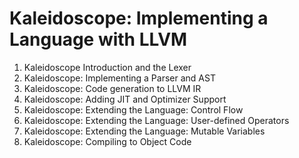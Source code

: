 # Kaleidoscope: Implementing a Language with LLVM


1. Kaleidoscope Introduction and the Lexer
2. Kaleidoscope: Implementing a Parser and AST
3. Kaleidoscope: Code generation to LLVM IR
4. Kaleidoscope: Adding JIT and Optimizer Support
5. Kaleidoscope: Extending the Language: Control Flow
6. Kaleidoscope: Extending the Language: User-defined Operators
7. Kaleidoscope: Extending the Language: Mutable Variables
8. Kaleidoscope: Compiling to Object Code
